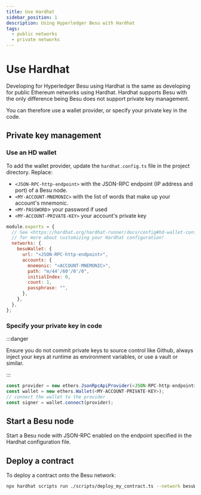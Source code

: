 ```yaml
---
title: Use Hardhat
sidebar_position: 1
description: Using Hyperledger Besu with Hardhat
tags:
  - public networks
  - private networks
---
```


# Use Hardhat

Developing for Hyperledger Besu using Hardhat is the same as developing for public Ethereum networks using Hardhat. Hardhat
supports Besu with the only difference being Besu does not support private key management. 

You can therefore use a wallet provider, or specify your private  key in the code.

## Private key management

### Use an HD wallet

To add the wallet provider, update the `hardhat.config.ts` file in the project directory. Replace:

- `<JSON-RPC-http-endpoint>` with the JSON-RPC endpoint (IP address and port) of a Besu node.
- `<MY-ACCOUNT-MNEMONIC>` with the list of words that make up your account's mnemonic.
- `<MY-PASSWORD`> your password if used
- `<MY-ACCOUNT-PRIVATE-KEY>` your account's private key

```js
module.exports = {
  // See <https://hardhat.org/hardhat-runner/docs/config#hd-wallet-config>
  // for more about customizing your Hardhat configuration!
  networks: {
    besuWallet: {
      url: "<JSON-RPC-http-endpoint>",
      accounts: {
        mnemonic: "<ACCOUNT-MNEMONIC>",
        path: "m/44'/60'/0'/0",
        initialIndex: 0,
        count: 1,
        passphrase: "",
      },
    },
  },
};
```

### Specify your private key in code

:::danger

Ensure you do not commit private keys to source control like Github, always inject your keys at runtime as environment variables, or
use a vault or similar.

:::

```js
const provider = new ethers.JsonRpcApiProvider(<JSON-RPC-http-endpoint>);
const wallet = new ethers.Wallet(<MY-ACCOUNT-PRIVATE-KEY>);
// connect the wallet to the provider
const signer = wallet.connect(provider);

```

## Start a Besu node

Start a Besu node with JSON-RPC enabled on the endpoint specified in the Hardhat configuration file.

## Deploy a contract

To deploy a contract onto the Besu network:

```bash
npx hardhat scripts run ./scripts/deploy_my_contract.ts --network besuWallet
```
